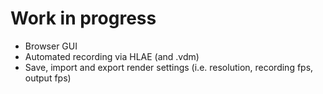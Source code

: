 # Work in progress
- Browser GUI
- Automated recording via HLAE (and .vdm)
- Save, import and export render settings (i.e. resolution, recording fps, output fps)
